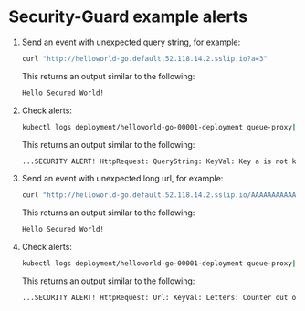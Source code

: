 
# Security-Guard example alerts

1. Send an event with unexpected query string, for example:

     ```bash
     curl "http://helloworld-go.default.52.118.14.2.sslip.io?a=3"
     ```

     This returns an output similar to the following:

     ```sh
     Hello Secured World!
     ```

1. Check alerts:

     ```bash
     kubectl logs deployment/helloworld-go-00001-deployment queue-proxy|grep "SECURITY ALERT!"
     ```

     This returns an output similar to the following:

     ```sh
     ...SECURITY ALERT! HttpRequest: QueryString: KeyVal: Key a is not known...
     ```

1. Send an event with unexpected long url, for example:

     ```bash
     curl "http://helloworld-go.default.52.118.14.2.sslip.io/AAAAAAAAAAAAAAAA"
     ```

     This returns an output similar to the following:

     ```sh
     Hello Secured World!
     ```

1. Check alerts:

     ```bash
     kubectl logs deployment/helloworld-go-00001-deployment queue-proxy|grep "SECURITY ALERT!"
     ```

     This returns an output similar to the following:

     ```sh
     ...SECURITY ALERT! HttpRequest: Url: KeyVal: Letters: Counter out of Range: 16...
     ```
